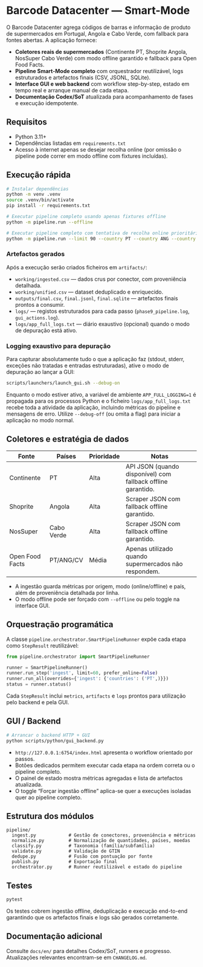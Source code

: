 # Barcode Datacenter — Smart-Mode

O Barcode Datacenter agrega códigos de barras e informação de produto de supermercados em Portugal, Angola e Cabo Verde, com fallback para fontes abertas. A aplicação fornece:

- **Coletores reais de supermercados** (Continente PT, Shoprite Angola, NosSuper Cabo Verde) com modo offline garantido e fallback para Open Food Facts.
- **Pipeline Smart-Mode completo** com orquestrador reutilizável, logs estruturados e artefactos finais (CSV, JSONL, SQLite).
- **Interface GUI e web backend** com workflow step-by-step, estado em tempo real e arranque manual de cada etapa.
- **Documentação Codex/SoT** atualizada para acompanhamento de fases e execução idempotente.

## Requisitos

- Python 3.11+
- Dependências listadas em `requirements.txt`
- Acesso à internet apenas se desejar recolha online (por omissão o pipeline pode correr em modo offline com fixtures incluídas).

## Execução rápida

```bash
# Instalar dependências
python -m venv .venv
source .venv/bin/activate
pip install -r requirements.txt

# Executar pipeline completo usando apenas fixtures offline
python -m pipeline.run --offline

# Executar pipeline completo com tentativa de recolha online prioritária
python -m pipeline.run --limit 90 --country PT --country ANG --country CV
```

### Artefactos gerados

Após a execução serão criados ficheiros em `artifacts/`:

- `working/ingested.csv` — dados crus por conector, com proveniência detalhada.
- `working/unified.csv` — dataset deduplicado e enriquecido.
- `outputs/final.csv`, `final.jsonl`, `final.sqlite` — artefactos finais prontos a consumir.
- `logs/` — registos estruturados para cada passo (`phase9_pipeline.log`, `gui_actions.log`).
- `logs/app_full_logs.txt` — diário exaustivo (opcional) quando o modo de depuração está ativo.

### Logging exaustivo para depuração

Para capturar absolutamente tudo o que a aplicação faz (stdout, stderr, exceções não tratadas e entradas estruturadas), ative o modo de depuração ao lançar a GUI:

```bash
scripts/launchers/launch_gui.sh --debug-on
```

Enquanto o modo estiver ativo, a variável de ambiente `APP_FULL_LOGGING=1` é propagada para os processos Python e o ficheiro `logs/app_full_logs.txt` recebe toda a atividade da aplicação, incluindo métricas do pipeline e mensagens de erro. Utilize `--debug-off` (ou omita a flag) para iniciar a aplicação no modo normal.

## Coletores e estratégia de dados

| Fonte | Países | Prioridade | Notas |
|-------|--------|------------|-------|
| Continente | PT | Alta | API JSON (quando disponível) com fallback offline garantido. |
| Shoprite | Angola | Alta | Scraper JSON com fallback offline garantido. |
| NosSuper | Cabo Verde | Alta | Scraper JSON com fallback offline garantido. |
| Open Food Facts | PT/ANG/CV | Média | Apenas utilizado quando supermercados não respondem. |

- A ingestão guarda métricas por origem, modo (online/offline) e país, além de proveniência detalhada por linha.
- O modo offline pode ser forçado com `--offline` ou pelo toggle na interface GUI.

## Orquestração programática

A classe `pipeline.orchestrator.SmartPipelineRunner` expõe cada etapa como `StepResult` reutilizável:

```python
from pipeline.orchestrator import SmartPipelineRunner

runner = SmartPipelineRunner()
runner.run_step('ingest', limit=60, prefer_online=False)
runner.run_all(overrides={'ingest': {'countries': ('PT',)}})
status = runner.status()
```

Cada `StepResult` inclui `metrics`, `artifacts` e `logs` prontos para utilização pelo backend e pela GUI.

## GUI / Backend

```bash
# Arrancar o backend HTTP + GUI
python scripts/python/gui_backend.py
```

- `http://127.0.0.1:6754/index.html` apresenta o workflow orientado por passos.
- Botões dedicados permitem executar cada etapa na ordem correta ou o pipeline completo.
- O painel de estado mostra métricas agregadas e lista de artefactos atualizada.
- O toggle “Forçar ingestão offline” aplica-se quer a execuções isoladas quer ao pipeline completo.

## Estrutura dos módulos

```
pipeline/
  ingest.py            # Gestão de conectores, proveniência e métricas
  normalize.py         # Normalização de quantidades, países, moedas
  classify.py          # Taxonomia (família/subfamília)
  validate.py          # Validação de GTIN
  dedupe.py            # Fusão com pontuação por fonte
  publish.py           # Exportação final
  orchestrator.py      # Runner reutilizável e estado do pipeline
```

## Testes

```bash
pytest
```

Os testes cobrem ingestão offline, deduplicação e execução end-to-end garantindo que os artefactos finais e logs são gerados corretamente.

## Documentação adicional

Consulte `docs/en/` para detalhes Codex/SoT, runners e progresso. Atualizações relevantes encontram-se em `CHANGELOG.md`.
